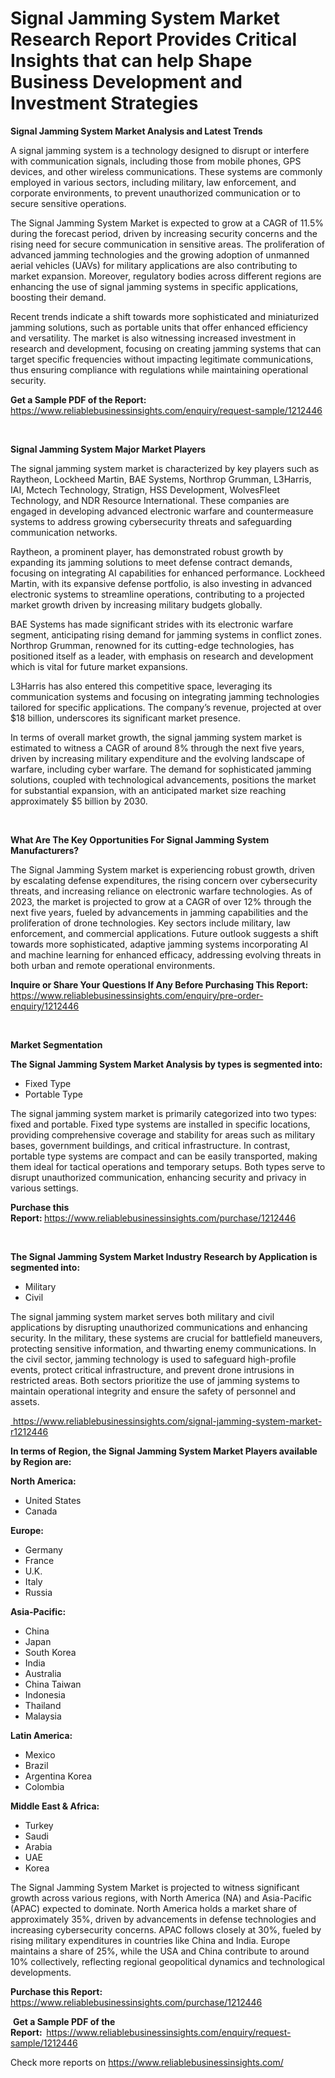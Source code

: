 <p><h1>Signal Jamming System Market Research Report Provides Critical Insights that can help Shape Business Development and Investment Strategies</h1></p><p><strong>Signal Jamming System Market Analysis and Latest Trends</strong></p>
<p><p>A signal jamming system is a technology designed to disrupt or interfere with communication signals, including those from mobile phones, GPS devices, and other wireless communications. These systems are commonly employed in various sectors, including military, law enforcement, and corporate environments, to prevent unauthorized communication or to secure sensitive operations.</p><p>The Signal Jamming System Market is expected to grow at a CAGR of 11.5% during the forecast period, driven by increasing security concerns and the rising need for secure communication in sensitive areas. The proliferation of advanced jamming technologies and the growing adoption of unmanned aerial vehicles (UAVs) for military applications are also contributing to market expansion. Moreover, regulatory bodies across different regions are enhancing the use of signal jamming systems in specific applications, boosting their demand. </p><p>Recent trends indicate a shift towards more sophisticated and miniaturized jamming solutions, such as portable units that offer enhanced efficiency and versatility. The market is also witnessing increased investment in research and development, focusing on creating jamming systems that can target specific frequencies without impacting legitimate communications, thus ensuring compliance with regulations while maintaining operational security.</p></p>
<p><strong>Get a Sample PDF of the Report:&nbsp;</strong> <a href="https://www.reliablebusinessinsights.com/enquiry/request-sample/1212446?utm_campaign=3356&utm_medium=2&utm_source=Github&utm_content=ia&utm_term=24032025&utm_id=signal-jamming-system">https://www.reliablebusinessinsights.com/enquiry/request-sample/1212446</a></p>
<p>&nbsp;</p>
<p><strong>Signal Jamming System Major Market Players</strong></p>
<p><p>The signal jamming system market is characterized by key players such as Raytheon, Lockheed Martin, BAE Systems, Northrop Grumman, L3Harris, IAI, Mctech Technology, Stratign, HSS Development, WolvesFleet Technology, and NDR Resource International. These companies are engaged in developing advanced electronic warfare and countermeasure systems to address growing cybersecurity threats and safeguarding communication networks.</p><p>Raytheon, a prominent player, has demonstrated robust growth by expanding its jamming solutions to meet defense contract demands, focusing on integrating AI capabilities for enhanced performance. Lockheed Martin, with its expansive defense portfolio, is also investing in advanced electronic systems to streamline operations, contributing to a projected market growth driven by increasing military budgets globally.</p><p>BAE Systems has made significant strides with its electronic warfare segment, anticipating rising demand for jamming systems in conflict zones. Northrop Grumman, renowned for its cutting-edge technologies, has positioned itself as a leader, with emphasis on research and development which is vital for future market expansions.</p><p>L3Harris has also entered this competitive space, leveraging its communication systems and focusing on integrating jamming technologies tailored for specific applications. The company’s revenue, projected at over $18 billion, underscores its significant market presence.</p><p>In terms of overall market growth, the signal jamming system market is estimated to witness a CAGR of around 8% through the next five years, driven by increasing military expenditure and the evolving landscape of warfare, including cyber warfare. The demand for sophisticated jamming solutions, coupled with technological advancements, positions the market for substantial expansion, with an anticipated market size reaching approximately $5 billion by 2030.</p></p>
<p>&nbsp;</p>
<p><strong>What Are The Key Opportunities For Signal Jamming System Manufacturers?</strong></p>
<p><p>The Signal Jamming System market is experiencing robust growth, driven by escalating defense expenditures, the rising concern over cybersecurity threats, and increasing reliance on electronic warfare technologies. As of 2023, the market is projected to grow at a CAGR of over 12% through the next five years, fueled by advancements in jamming capabilities and the proliferation of drone technologies. Key sectors include military, law enforcement, and commercial applications. Future outlook suggests a shift towards more sophisticated, adaptive jamming systems incorporating AI and machine learning for enhanced efficacy, addressing evolving threats in both urban and remote operational environments.</p></p>
<p><strong>Inquire or Share Your Questions If Any Before Purchasing This Report:</strong> <a href="https://www.reliablebusinessinsights.com/enquiry/pre-order-enquiry/1212446?utm_campaign=3356&utm_medium=2&utm_source=Github&utm_content=ia&utm_term=24032025&utm_id=signal-jamming-system">https://www.reliablebusinessinsights.com/enquiry/pre-order-enquiry/1212446</a></p>
<p>&nbsp;</p>
<p><strong>Market Segmentation</strong></p>
<p><strong>The Signal Jamming System Market Analysis by types is segmented into:</strong></p>
<p><ul><li>Fixed Type</li><li>Portable Type</li></ul></p>
<p><p>The signal jamming system market is primarily categorized into two types: fixed and portable. Fixed type systems are installed in specific locations, providing comprehensive coverage and stability for areas such as military bases, government buildings, and critical infrastructure. In contrast, portable type systems are compact and can be easily transported, making them ideal for tactical operations and temporary setups. Both types serve to disrupt unauthorized communication, enhancing security and privacy in various settings.</p></p>
<p><strong>Purchase this Report:&nbsp;</strong><a href="https://www.reliablebusinessinsights.com/purchase/1212446?utm_campaign=3356&utm_medium=2&utm_source=Github&utm_content=ia&utm_term=24032025&utm_id=signal-jamming-system">https://www.reliablebusinessinsights.com/purchase/1212446</a></p>
<p>&nbsp;</p>
<p><strong>The Signal Jamming System Market Industry Research by Application is segmented into:</strong></p>
<p><ul><li>Military</li><li>Civil</li></ul></p>
<p><p>The signal jamming system market serves both military and civil applications by disrupting unauthorized communications and enhancing security. In the military, these systems are crucial for battlefield maneuvers, protecting sensitive information, and thwarting enemy communications. In the civil sector, jamming technology is used to safeguard high-profile events, protect critical infrastructure, and prevent drone intrusions in restricted areas. Both sectors prioritize the use of jamming systems to maintain operational integrity and ensure the safety of personnel and assets.</p></p>
<p><a href="https://www.reliablebusinessinsights.com/signal-jamming-system-market-r1212446?utm_campaign=3356&utm_medium=2&utm_source=Github&utm_content=ia&utm_term=24032025&utm_id=signal-jamming-system">&nbsp;https://www.reliablebusinessinsights.com/signal-jamming-system-market-r1212446</a></p>
<p><strong>In terms of Region, the Signal Jamming System Market Players available by Region are:</strong></p>
<p>
    <p> <strong> North America: </strong>
        <ul>
            <li>United States</li>
            <li>Canada</li>
        </ul>
        </p> 
    <p> <strong> Europe: </strong>
        <ul>
            <li>Germany</li>
            <li>France</li>
            <li>U.K.</li>
            <li>Italy</li>
            <li>Russia</li>
        </ul>
        </p> 
    <p> <strong> Asia-Pacific: </strong>
        <ul>
            <li>China</li>
            <li>Japan</li>
            <li>South Korea</li>
            <li>India</li>
            <li>Australia</li>
            <li>China Taiwan</li>
            <li>Indonesia</li>
            <li>Thailand</li>
            <li>Malaysia</li>
        </ul>
        </p> 
    <p> <strong> Latin America: </strong>
        <ul>
            <li>Mexico</li>
            <li>Brazil</li>
            <li>Argentina Korea</li>
            <li>Colombia</li>
        </ul>
        </p> 
    <p> <strong> Middle East & Africa: </strong>
        <ul>
            <li>Turkey</li>
            <li>Saudi</li>
            <li>Arabia</li>
            <li>UAE</li>
            <li>Korea</li>
        </ul>
    </p>
    </p>
<p><p>The Signal Jamming System Market is projected to witness significant growth across various regions, with North America (NA) and Asia-Pacific (APAC) expected to dominate. North America holds a market share of approximately 35%, driven by advancements in defense technologies and increasing cybersecurity concerns. APAC follows closely at 30%, fueled by rising military expenditures in countries like China and India. Europe maintains a share of 25%, while the USA and China contribute to around 10% collectively, reflecting regional geopolitical dynamics and technological developments.</p></p>
<p><strong>Purchase this Report: </strong><a href="https://www.reliablebusinessinsights.com/purchase/1212446?utm_campaign=3356&utm_medium=2&utm_source=Github&utm_content=ia&utm_term=24032025&utm_id=signal-jamming-system">https://www.reliablebusinessinsights.com/purchase/1212446</a></p>
<p>&nbsp;<strong>Get a Sample PDF of the Report:&nbsp;&nbsp;</strong><a href="https://www.reliablebusinessinsights.com/enquiry/request-sample/1212446?utm_campaign=3356&utm_medium=2&utm_source=Github&utm_content=ia&utm_term=24032025&utm_id=signal-jamming-system">https://www.reliablebusinessinsights.com/enquiry/request-sample/1212446</a></p>
<p><strong></strong></p>
<p>Check more reports on <a href="https://www.reliablebusinessinsights.com/?utm_campaign=3356&utm_medium=2&utm_source=Github&utm_content=ia&utm_term=24032025&utm_id=signal-jamming-system">https://www.reliablebusinessinsights.com/</a></p>